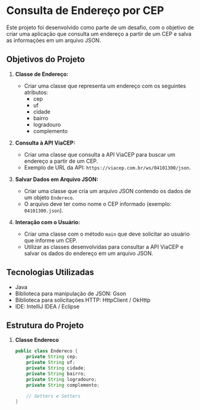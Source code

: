 # Consulta de Endereço por CEP

Este projeto foi desenvolvido como parte de um desafio, com o objetivo de criar uma aplicação que consulta um endereço a partir de um CEP e salva as informações em um arquivo JSON.

## Objetivos do Projeto

1. **Classe de Endereço:**
   - Criar uma classe que representa um endereço com os seguintes atributos:
     - cep
     - uf
     - cidade
     - bairro
     - logradouro
     - complemento

2. **Consulta à API ViaCEP:**
   - Criar uma classe que consulta a API ViaCEP para buscar um endereço a partir de um CEP.
   - Exemplo de URL da API: `https://viacep.com.br/ws/04101300/json`.

3. **Salvar Dados em Arquivo JSON:**
   - Criar uma classe que cria um arquivo JSON contendo os dados de um objeto `Endereco`.
   - O arquivo deve ter como nome o CEP informado (exemplo: `04101300.json`).

4. **Interação com o Usuário:**
   - Criar uma classe com o método `main` que deve solicitar ao usuário que informe um CEP.
   - Utilizar as classes desenvolvidas para consultar a API ViaCEP e salvar os dados do endereço em um arquivo JSON.

## Tecnologias Utilizadas

- Java
- Biblioteca para manipulação de JSON: Gson
- Biblioteca para solicitações HTTP: HttpClient / OkHttp
- IDE: IntelliJ IDEA / Eclipse

## Estrutura do Projeto

1. **Classe Endereco**
   ```java
   public class Endereco {
       private String cep;
       private String uf;
       private String cidade;
       private String bairro;
       private String logradouro;
       private String complemento;

       // Getters e Setters
   }
